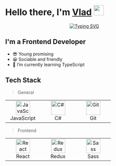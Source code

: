 <h1>Hello there, I'm <a href="#" target="_blank">Vlad</a> 
<img src="https://github.com/blackcater/blackcater/raw/main/images/Hi.gif" height="32"/></h1>
<div align="center">
	<a href="https://git.io/typing-svg" align="center"><img src="https://readme-typing-svg.herokuapp.com?font=Fira+Code&pause=1000&color=E342F7&center=true&vCenter=true&width=435&lines=Frontend+Developer+from+Russia" alt="Typing SVG" /></a>
	</div>


<div id="info">
	<h2>I'm a Frontend Developer</h2>
	<ul>
		<li>😎 Young promising</li>
		<li>😀 Sociable and friendly</li>
		<li>🌱 I’m currently learning TypeScript</li>
	</ul>
</div>

<div>
	<h2>Tech Stack</h2>
	<blockquote>
		<p dir="auto">General</p>
	</blockquote>
	<table width="100%">
		<tbody>
			<tr>
				<td align="center" width="96">
	      				<a href="#debabin-stack">
            					<img src="https://cdn.jsdelivr.net/gh/devicons/devicon/icons/javascript/javascript-original.svg" width="45" height="45" alt="JavaScript"/>
	     				</a>
	      				<br>JavaScript
	   			</td>
	    			<td align="center" width="96">
	      				<a href="#debabin-stack">
						<img src="https://cdn.jsdelivr.net/gh/devicons/devicon/icons/csharp/csharp-plain.svg" width="45" height="45" alt="C#"/>
	     				</a>
	      				<br>C#
	   			</td>
	    			<td align="center" width="96">
	      				<a href="#debabin-stack">
            					<img src="https://cdn.jsdelivr.net/gh/devicons/devicon/icons/git/git-original.svg" width="45" height="45" alt="Git"/>
	      				</a>
	      				<br>Git
	    			</td>   
	  		</tr> 
		</tbody>
	</table>
</div>
<div>
	<blockquote>
		<p dir="auto">Frontend</p>
	</blockquote>
	<table width="100%">
		<tbody>
			<tr>
				<td align="center" width="96">
	      				<a href="#debabin-stack">
            					<img src="https://cdn.jsdelivr.net/gh/devicons/devicon/icons/react/react-original.svg"  width="45" height="45" alt="React"/>
	     				</a>
	      				<br>React
	   			</td>
	    			<td align="center" width="96">
	      				<a href="#debabin-stack">
						<img src="[https://cdn.jsdelivr.net/gh/devicons/devicon/icons/csharp/csharp-plain.svg](https://cdn.jsdelivr.net/gh/devicons/devicon/icons/redux/redux-original.svg)" width="45" height="45" alt="Redux"/>
	     				</a>
	      				<br>Redux
	   			</td>
	    			<td align="center" width="96">
	      				<a href="#debabin-stack">
            					<img src="https://cdn.jsdelivr.net/gh/devicons/devicon/icons/sass/sass-original.svg" width="45" height="45" alt="Sass"/>
	      				</a>
	      				<br>Sass
	    			</td>   
	  		</tr> 
		</tbody>
	</table>
</div>
